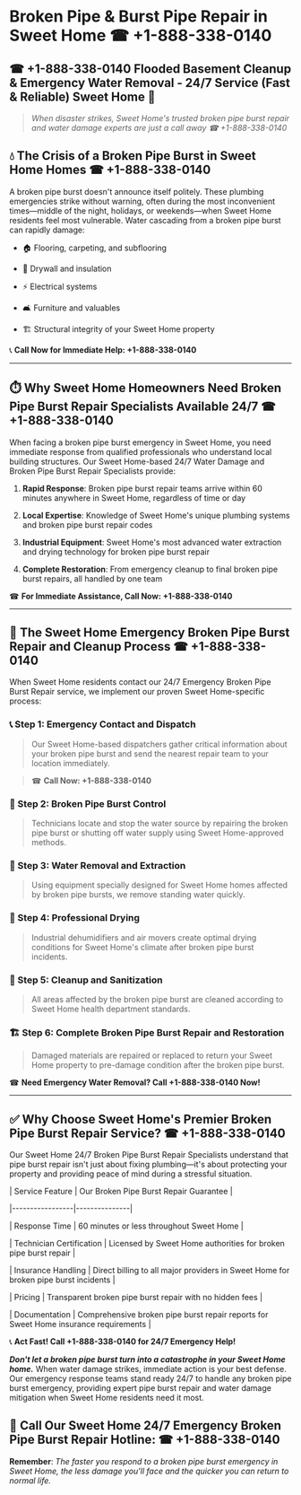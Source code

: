 # Broken Pipe & Burst Pipe Repair in Sweet Home ☎ +1-888-338-0140  
## ☎ +1-888-338-0140 Flooded Basement Cleanup & Emergency Water Removal - 24/7 Service (Fast & Reliable) Sweet Home 🚨  

> *When disaster strikes, Sweet Home's trusted broken pipe burst repair and water damage experts are just a call away ☎ +1-888-338-0140*  

## 💧 The Crisis of a Broken Pipe Burst in Sweet Home Homes ☎ +1-888-338-0140  

A broken pipe burst doesn't announce itself politely. These plumbing emergencies strike without warning, often during the most inconvenient times—middle of the night, holidays, or weekends—when Sweet Home residents feel most vulnerable. Water cascading from a broken pipe burst can rapidly damage:  

* 🏠 Flooring, carpeting, and subflooring  
* 🧱 Drywall and insulation  
* ⚡ Electrical systems  
* 🛋️ Furniture and valuables  
* 🏗️ Structural integrity of your Sweet Home property  

📞 **Call Now for Immediate Help: +1-888-338-0140**  

---  

## ⏱️ Why Sweet Home Homeowners Need Broken Pipe Burst Repair Specialists Available 24/7 ☎ +1-888-338-0140  

When facing a broken pipe burst emergency in Sweet Home, you need immediate response from qualified professionals who understand local building structures. Our Sweet Home-based 24/7 Water Damage and Broken Pipe Burst Repair Specialists provide:  

1. **Rapid Response**: Broken pipe burst repair teams arrive within 60 minutes anywhere in Sweet Home, regardless of time or day  
2. **Local Expertise**: Knowledge of Sweet Home's unique plumbing systems and broken pipe burst repair codes  
3. **Industrial Equipment**: Sweet Home's most advanced water extraction and drying technology for broken pipe burst repair  
4. **Complete Restoration**: From emergency cleanup to final broken pipe burst repairs, all handled by one team  

☎ **For Immediate Assistance, Call Now: +1-888-338-0140**  

---  

## 🔧 The Sweet Home Emergency Broken Pipe Burst Repair and Cleanup Process ☎ +1-888-338-0140  

When Sweet Home residents contact our 24/7 Emergency Broken Pipe Burst Repair service, we implement our proven Sweet Home-specific process:  

### 📞 Step 1: Emergency Contact and Dispatch  
> Our Sweet Home-based dispatchers gather critical information about your broken pipe burst and send the nearest repair team to your location immediately.  
> ☎ **Call Now: +1-888-338-0140**  

### 🚿 Step 2: Broken Pipe Burst Control  
> Technicians locate and stop the water source by repairing the broken pipe burst or shutting off water supply using Sweet Home-approved methods.  

### 🌊 Step 3: Water Removal and Extraction  
> Using equipment specially designed for Sweet Home homes affected by broken pipe bursts, we remove standing water quickly.  

### 💨 Step 4: Professional Drying  
> Industrial dehumidifiers and air movers create optimal drying conditions for Sweet Home's climate after broken pipe burst incidents.  

### 🧼 Step 5: Cleanup and Sanitization  
> All areas affected by the broken pipe burst are cleaned according to Sweet Home health department standards.  

### 🏗️ Step 6: Complete Broken Pipe Burst Repair and Restoration  
> Damaged materials are repaired or replaced to return your Sweet Home property to pre-damage condition after the broken pipe burst.  

☎ **Need Emergency Water Removal? Call +1-888-338-0140 Now!**  

---  

## ✅ Why Choose Sweet Home's Premier Broken Pipe Burst Repair Service? ☎ +1-888-338-0140  

Our Sweet Home 24/7 Broken Pipe Burst Repair Specialists understand that pipe burst repair isn't just about fixing plumbing—it's about protecting your property and providing peace of mind during a stressful situation.  

| Service Feature | Our Broken Pipe Burst Repair Guarantee |  
|-----------------|---------------|  
| Response Time | 60 minutes or less throughout Sweet Home |  
| Technician Certification | Licensed by Sweet Home authorities for broken pipe burst repair |  
| Insurance Handling | Direct billing to all major providers in Sweet Home for broken pipe burst incidents |  
| Pricing | Transparent broken pipe burst repair with no hidden fees |  
| Documentation | Comprehensive broken pipe burst repair reports for Sweet Home insurance requirements |  

📞 **Act Fast! Call +1-888-338-0140 for 24/7 Emergency Help!**  

***Don't let a broken pipe burst turn into a catastrophe in your Sweet Home home.*** When water damage strikes, immediate action is your best defense. Our emergency response teams stand ready 24/7 to handle any broken pipe burst emergency, providing expert pipe burst repair and water damage mitigation when Sweet Home residents need it most.  

## 📱 Call Our Sweet Home 24/7 Emergency Broken Pipe Burst Repair Hotline: ☎ +1-888-338-0140  

**Remember**: *The faster you respond to a broken pipe burst emergency in Sweet Home, the less damage you'll face and the quicker you can return to normal life.*